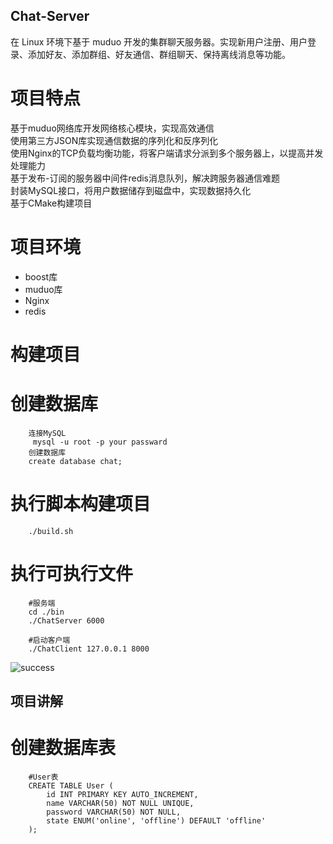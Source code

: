 ## Chat-Server
在 Linux 环境下基于 muduo 开发的集群聊天服务器。实现新用户注册、用户登录、添加好友、添加群组、好友通信、群组聊天、保持离线消息等功能。

# 项目特点
基于muduo网络库开发网络核心模块，实现高效通信  
使用第三方JSON库实现通信数据的序列化和反序列化  
使用Nginx的TCP负载均衡功能，将客户端请求分派到多个服务器上，以提高并发处理能力  
基于发布-订阅的服务器中间件redis消息队列，解决跨服务器通信难题  
封装MySQL接口，将用户数据储存到磁盘中，实现数据持久化  
基于CMake构建项目  

# 项目环境
* boost库
* muduo库
* Nginx
* redis

# 构建项目

# 创建数据库
        连接MySQL
         mysql -u root -p your passward
        创建数据库
        create database chat;

# 执行脚本构建项目
        ./build.sh


# 执行可执行文件
        #服务端
        cd ./bin
        ./ChatServer 6000 

        #启动客户端
        ./ChatClient 127.0.0.1 8000

![success](https://github.com/ChrisSong901/Chat-Server/assets/172186531/11cc3c4f-6f59-43ec-92b8-a19a2a37e688)

## 项目讲解

# 创建数据库表
        #User表
        CREATE TABLE User (
            id INT PRIMARY KEY AUTO_INCREMENT,
            name VARCHAR(50) NOT NULL UNIQUE,
            password VARCHAR(50) NOT NULL,
            state ENUM('online', 'offline') DEFAULT 'offline'
        );
